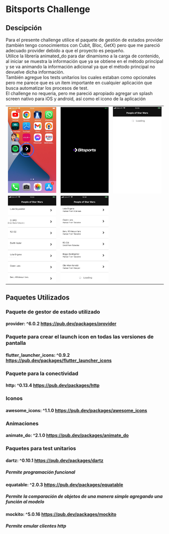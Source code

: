 # Bitsports Challenge

## Descipción
Para el presente challenge utilice el paquete de gestión de estados provider (también tengo conocimientos con Cubit, Bloc, GetX) pero que me pareció adecuado provider debido a que el proyecto es pequeño. 
<br /> Utilice la librería animated_do para dar dinamismo a la carga de contenido, al iniciar se muestra la información que ya se obtiene en el método principal y se va animando la información adicional ya que el método principal no devuelve dicha información.
<br /> También agregue los tests unitarios los cuales estaban como opcionales pero me parece que es un ítem importante en cualquier aplicación que busca automatizar los procesos de test.
<br /> El challenge no requeria, pero me pareció apropiado agregar un splash screen nativo para iOS y android, así como el icono de la aplicación
<table>
    <tr>
        <td><img src="img/1.jpg" width="200"></td>
        <td><img src="img/2.PNG" width="200"></td>
        <td><img src="img/3.PNG" width="200"></td>
    </tr>
    <tr>
        <td><img src="img/4.PNG" width="200"></td>
                <td><img src="img/5.PNG" width="200"></td>
        <td>&nbsp</td>
    </tr>
</table>


## Paquetes Utilizados

### Paquete de gestor de estado utilizado
#### provider: ^6.0.2 https://pub.dev/packages/provider 

### Paquete para crear el launch icon en todas las versiones de pantalla
#### flutter_launcher_icons: ^0.9.2 https://pub.dev/packages/flutter_launcher_icons

### Paquete para la conectividad
#### http: ^0.13.4 https://pub.dev/packages/http

### Iconos
#### awesome_icons: ^1.1.0 https://pub.dev/packages/awesome_icons

### Animaciones
#### animate_do: ^2.1.0 https://pub.dev/packages/animate_do


### Paquetes para test unitarios
#### dartz: ^0.10.1 https://pub.dev/packages/dartz
##### Permite programación funcional

#### equatable: ^2.0.3 https://pub.dev/packages/equatable
##### Permite la comparación de objetos de una manera simple agregando una función al modelo

#### mockito: ^5.0.16 https://pub.dev/packages/mockito
##### Permite emular clientes http


